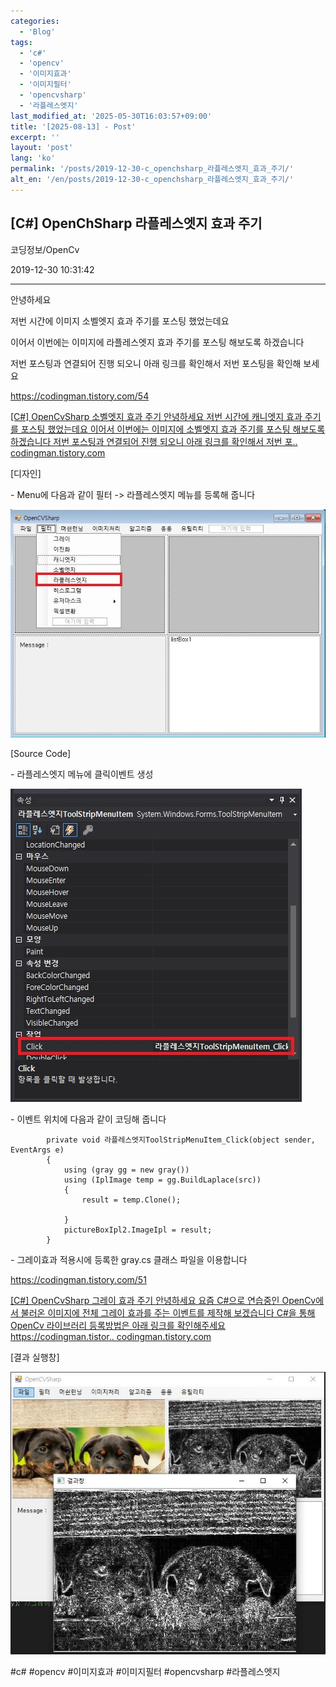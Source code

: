```yaml
---
categories:
  - 'Blog'
tags:
  - 'c#'
  - 'opencv'
  - '이미지효과'
  - '이미지필터'
  - 'opencvsharp'
  - '라플레스엣지'
last_modified_at: '2025-05-30T16:03:57+09:00'
title: '[2025-08-13] - Post'
excerpt: ''
layout: 'post'
lang: 'ko'
permalink: '/posts/2019-12-30-c_openchsharp_라플레스엣지_효과_주기/'
alt_en: '/en/posts/2019-12-30-c_openchsharp_라플레스엣지_효과_주기/'
---
```


## [C#] OpenChSharp 라플레스엣지 효과 주기

코딩정보/OpenCv

2019-12-30 10:31:42

* * *

안녕하세요

저번 시간에 이미지 소벨엣지 효과 주기를 포스팅 했었는데요

이어서 이번에는 이미지에 라플레스엣지 효과 주기를 포스팅 해보도록 하겠습니다

저번 포스팅과 연결되어 진행 되오니 아래 링크를 확인해서 저번 포스팅을 확인해 보세요

<https://codingman.tistory.com/54>

[ [C#] OpenCvSharp 소벨엣지 효과 주기 안녕하세요 저번 시간에 캐니엣지 효과 주기를 포스팅 했었는데요 이어서 이번에는 이미지에
소벨엣지 효과 주기를 포스팅 해보도록 하겠습니다 저번 포스팅과 연결되어 진행 되오니 아래 링크를 확인해서 저번 포..
codingman.tistory.com ](https://codingman.tistory.com/54)

[디자인]

\- Menu에 다음과 같이 필터 -> 라플레스엣지 메뉴를 등록해 줍니다

![](/assets/images/c_openchsharp_라플레스엣지_효과_주기/img.jpg)

[Source Code]

\- 라플레스엣지 메뉴에 클릭이벤트 생성

![](/assets/images/c_openchsharp_라플레스엣지_효과_주기/img_1.jpg)

\- 이벤트 위치에 다음과 같이 코딩해 줍니다

    
    
            private void 라플레스엣지ToolStripMenuItem_Click(object sender, EventArgs e)
            {
                using (gray gg = new gray())
                using (IplImage temp = gg.BuildLaplace(src))
                {
                    result = temp.Clone();
    
                }
                pictureBoxIpl2.ImageIpl = result;
            }

\- 그레이효과 적용시에 등록한 gray.cs 클래스 파일을 이용합니다

<https://codingman.tistory.com/51>

[ [C#] OpenCvSharp 그레이 효과 주기 안녕하세요 요즘 C#으로 연습중인 OpenCv에서 불러온 이미지에 전체 그레이 효과를
주는 이벤트를 제작해 보겠습니다 C#을 통해 OpenCv 라이브러리 등록방법은 아래 링크를 확인해주세요
https://codingman.tistor.. codingman.tistory.com
](https://codingman.tistory.com/51)

[결과 실행창]

![](/assets/images/c_openchsharp_라플레스엣지_효과_주기/img_2.jpg)

  

#c# #opencv #이미지효과 #이미지필터 #opencvsharp #라플레스엣지

